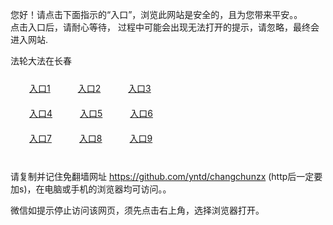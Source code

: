 您好！请点击下面指示的“入口”，浏览此网站是安全的，且为您带来平安。。 <br/>
点击入口后，请耐心等待， 过程中可能会出现无法打开的提示，请忽略，最终会进入网站. </br>

法轮大法在长春<br/>
<div style="padding:10px"><a style="margin:20px" target="_blank" href="https://d33l69wzaslfld.cloudfront.net/2Qpsp?skqmb" id="ccLink1" rel="nofollow">入口1</a> <a target="_blank" style="margin:20px" href="https://d1hpwur6vr3kkx.cloudfront.net/2Qpsp?zetarp" id="ccLink2" rel="nofollow">入口2</a> <a style="margin:20px" target="_blank" href="https://d18imfaqmb41e4.cloudfront.net/2Qpsp?qfadbu" id="ccLink3" rel="nofollow">入口3</a></div>

<div style="padding:10px" ><a style="margin:20px" target="_blank" href="https://d33l69wzaslfld.cloudfront.net/2Qpsp?skqmb" id="ccLink4" rel="nofollow">入口4</a> <a style="margin:20px" href="https://d1hpwur6vr3kkx.cloudfront.net/2Qpsp?zetarp" target="_blank" id="ccLink5" rel="nofollow">入口5</a> <a style="margin:20px" href="https://d18imfaqmb41e4.cloudfront.net/2Qpsp?qfadbu" target="_blank" id="ccLink6" rel="nofollow">入口6</a></div>

<div style="padding:10px"><a style="margin:20px" target="_blank" href="https://d33l69wzaslfld.cloudfront.net/2Qpsp?skqmb" id="ccLink7" rel="nofollow">入口7</a> <a style="margin:20px" href="https://d1hpwur6vr3kkx.cloudfront.net/2Qpsp?zetarp" target="_blank" id="ccLink8" rel="nofollow">入口8</a> <a style="margin:20px" target="_blank" href="https://d18imfaqmb41e4.cloudfront.net/2Qpsp?qfadbu" id="ccLink9" rel="nofollow">入口9</a></div>

<br/>



请复制并记住免翻墙网址 https://github.com/yntd/changchunzx (http后一定要加s)，在电脑或手机的浏览器均可访问。。<br/>

微信如提示停止访问该网页，须先点击右上角，选择浏览器打开。
